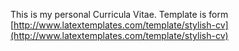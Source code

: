 This is my personal Curricula Vitae.
Template is form [http://www.latextemplates.com/template/stylish-cv](http://www.latextemplates.com/template/stylish-cv)

